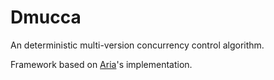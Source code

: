 <!--
 * @Author: lxc
 * @Date: 05/09/2023
-->
# Dmucca
An deterministic multi-version concurrency control algorithm.

Framework based on [Aria](https://github.com/luyi0619/aria)'s implementation. 
